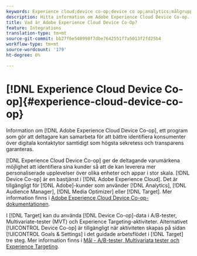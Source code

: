 ```yaml
---
keywords: Experience cloud;device co-op;device co op;analytics;målgruppshanterare;aam;media optimizer;device graph
description: Hitta information om Adobe Experience Cloud Device Co-op. Samarbeta för att bättre identifiera konsumenter i olika kontaktytor samtidigt som ni säkerställer integritet och öppenhet.
title: Vad är Adobe Experience Cloud Device Co-Op?
feature: Integrations
translation-type: tm+mt
source-git-commit: bb27f6e540998f7dbe7642551f7a5013f2fd25b4
workflow-type: tm+mt
source-wordcount: '179'
ht-degree: 0%

---
```



# [!DNL Experience Cloud Device Co-op]{#experience-cloud-device-co-op}

Information om [!DNL Adobe Experience Cloud Device Co-op], ett program som gör att deltagare kan samarbeta för att bättre identifiera konsumenter över digitala kontaktytor samtidigt som högsta sekretess och transparens garanteras.

[!DNL Experience Cloud Device Co-op] ger de deltagande varumärkena möjlighet att identifiera sina kunder så att de kan leverera mer personaliserade upplevelser över olika enheter och appar i stor skala. [!DNL Device Co-op] är en bastjänst i [!DNL Adobe Experience Cloud]. Det är tillgängligt för [!DNL Adobe]-kunder som använder [!DNL Analytics], [!DNL Audience Manager], [!DNL Media Optimizer] eller [!DNL Target]. Mer information finns i [Adobe Experience Cloud Device Co-op-dokumentationen](https://experienceleague.adobe.com/docs/device-co-op/using/home.html).

I [!DNL Target] kan du använda [!DNL Device Co-op]-data i A/B-tester, Multivariate-tester (MVT) och Experience Targeting-aktiviteter. Alternativet [!UICONTROL Device Co-op] är tillgängligt när aktiviteten skapas på sidan [!UICONTROL Goals & Settings] i det guidade arbetsflödet i [!DNL Target] tre steg. Mer information finns i [Mål - A/B-tester, Multivariata tester och Experience Targeting](https://experienceleague.adobe.com/docs/device-co-op/using/data/target.html).
